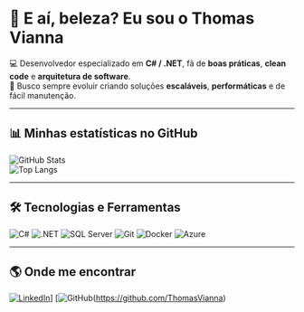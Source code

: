 # 👋 E aí, beleza? Eu sou o Thomas Vianna

💻 Desenvolvedor especializado em **C# / .NET**, fã de **boas práticas**, **clean code** e **arquitetura de software**.  
🚀 Busco sempre evoluir criando soluções **escaláveis**, **performáticas** e de fácil manutenção.  

---

## 📊 Minhas estatísticas no GitHub
![GitHub Stats](https://github-readme-stats.vercel.app/api?username=ThomasVianna&show_icons=true&theme=radical&hide_border=true)  
![Top Langs](https://github-readme-stats.vercel.app/api/top-langs/?username=ThomasVianna&layout=compact&theme=radical&hide_border=true)

---

## 🛠️ Tecnologias e Ferramentas
![C#](https://img.shields.io/badge/C%23-239120?style=for-the-badge&logo=csharp&logoColor=white)
![.NET](https://img.shields.io/badge/.NET-512BD4?style=for-the-badge&logo=dotnet&logoColor=white)
![SQL Server](https://img.shields.io/badge/SQL%20Server-CC2927?style=for-the-badge&logo=microsoftsqlserver&logoColor=white)
![Git](https://img.shields.io/badge/Git-F05032?style=for-the-badge&logo=git&logoColor=white)
![Docker](https://img.shields.io/badge/Docker-2496ED?style=for-the-badge&logo=docker&logoColor=white)
![Azure](https://img.shields.io/badge/Azure-0078D4?style=for-the-badge&logo=microsoftazure&logoColor=white)

---

## 🌎 Onde me encontrar
[![LinkedIn](https://img.shields.io/badge/LinkedIn-0A66C2?style=for-the-badge&logo=linkedin&logoColor=white)](https://www.linkedin.com/in/thomas-vianna/)]
[![GitHub](https://img.shields.io/badge/GitHub-181717?style=for-the-badge&logo=github&logoColor=white)(https://github.com/ThomasVianna)
